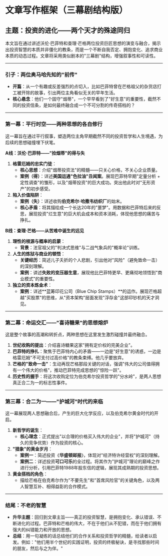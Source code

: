 # 文章写作框架（三幕剧结构版）

## 主题：投资的进化——两个天才的殊途同归

本文旨在通过讲述沃伦·巴菲特和查理·芒格两位投资巨匠思想的演变与融合，揭示出投资智慧的本质并非僵化的教条，而是一个不断自我否定、拥抱变化、追求商业本质的动态过程。文章将采用类似剧本的"三幕剧"结构，增强叙事性和可读性。

---

### **引子：两位奥马哈先知的"前传"**

*   **开篇**：从一个有趣或反差强烈的点切入，比如巴菲特曾在芒格祖父的杂货店打工被开除的故事，引出两位主角看似无关的早年生活。
*   **核心悬念**：他们一个固守"烟蒂"，一个早早看到了"好生意"的重要性，截然不同的投资信条，是如何最终融合成一个不可分割的传奇搭档的？

---

### **第一幕：平行时空——两种思想的各自修行**

这一幕旨在通过平行叙事，塑造两位主角早期截然不同的投资哲学和人生境遇，为后续的思想碰撞埋下伏笔。

**A线：沃伦·巴菲特——"捡烟蒂"的得与失**

1.  **格雷厄姆的忠实门徒**：
    *   **核心思想**：介绍"烟蒂投资法"的精髓——只关心价格，不关心企业质量。
    *   **案例（得）**：详述**美国运通"色拉油"丑闻案**。展现巴菲特早期"定量分析 + 定性调查"的雏形，以及"烟蒂投资"的巨大成功。突出他此时对"无形资产"的初步感受。
2.  **陷入价值陷阱**：
    *   **案例（失）**：详述收购**伯克希尔·哈撒韦纺织厂**的始末。
    *   **核心矛盾**：将其描绘成一个长达20年的"噩梦"。用数据和巴菲特后来的反思，展现投资"烂生意"的巨大机会成本和资本消耗，体现他思想的痛苦与挣扎。

**B线：查理·芒格——从苦难中诞生的远见**

1.  **理性的根源与概率的启蒙**：
    *   **背景**：法官祖父的"判决式思维"与二战气象兵的"概率论"训练。
2.  **人生的炼狱与商业的顿悟**：
    *   **关键经历**：简述儿子夭折的个人悲剧，引出他对"风险"（避免致命一击）的深刻理解。
    *   **案例**：讲述**失败的变压器生意**，展现他比巴菲特更早、更痛彻地领悟到"商业模式"的重要性。
3.  **独立的资本炼金术**：
    *   **案例**：详述**蓝筹印花公司（Blue Chip Stamps）**的运作。展现芒格超越"买股票"的思维，从"资本架构"层面发现"浮存金"这部印钞机的天才洞见。

---

### **第二幕：命运交汇——"喜诗糖果"的思想熔炉**

这是整个故事的高潮和转折点，两种思想在这里发生激烈碰撞并最终融合。

1.  **世纪收购的提出**：介绍喜诗糖果这家"拥有定价权的完美企业"。
2.  **巴菲特的挣扎**：聚焦于巴菲特内心的矛盾——一边是"好生意"的诱惑，一边是格雷厄姆"不可支付过高价格"的教条束缚。他几乎要放弃。
3.  **芒格的"致命一击"**：生动再现芒格那段关键的对话，强调"伟大的公司值得拥有一个伟大的价格"，推动巴菲特完成思想的"惊险一跃"。
4.  **历史性的握手**：将这次收购定位为伯克希尔投资哲学的"分水岭"，是两人思想真正合二为一的标志性事件。

---

### **第三幕：合二为一——"护城河"时代的来临**

这一幕展现两人思想融合后，产生的巨大化学反应，以及伯克希尔黄金时代的开启。

1.  **新哲学的诞生**：
    *   **核心理念**：正式提出"以合理的价格买入伟大的企业"，并将"护城河"（持久的竞争优势）作为投资的核心。
2.  **"猎象"的黄金岁月**：
    *   **案例一**：简述投资《**华盛顿邮报**》，体现对"经济特许经营权"的深刻理解。
    *   **案例二**：详述投资**可口可乐**的全过程。将其作为"护城河"理论的巅峰之作进行分析，引用巴菲特1988年股东信的逻辑，展现其成熟期的投资思想。
3.  **黄金搭档的角色**：
    *   描绘芒格在伯克希尔作为"不要先生"和"首席风险官"的关键角色，以及两人智慧互补、相得益彰的合作模式。

---

### **结尾：不老的智慧**

*   **升华主题**：回归到文章主旨——真正的投资智慧，是拥抱变化、承认错误、不断进化的过程。巴菲特和芒格的伟大，不在于他们从不犯错，而在于他们拥有强大的纠错能力和开放的思想。
*   **总结**：用一句凝练的话总结他们的合作关系和投资哲学的精髓，给读者以启发。例如："他们用半个世纪的实践证明，投资的终极秘诀，是寻找那些时间的朋友，然后与之为伴。" 